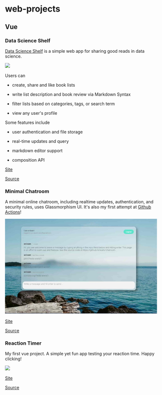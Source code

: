 # web-projects

## Vue

### Data Science Shelf

[Data Science Shelf](https://dsbook-list.web.app/) is a simple web app for sharing good reads in data science. 


<img src = 'https://qiushi.rbind.io/project/data-science-shelf/featured_hu2a2fd19ce2d1a85f104e7db3c03d0017_196571_720x0_resize_q90_lanczos.jpg'/>

Users can 

- create, share and like book lists

- write list description and book review via Markdown Syntax

- filter lists based on categories, tags, or search term 

- view any user's profile 


Some features include 

- user authentication and file storage

- real-time updates and query

- markdown editor support 

- composition API 

[Site](https://dsbook-list.web.app/)

[Source](https://github.com/enixam/data-science-shelf)

### Minimal Chatroom

A minimal online chatroom, including realtime updates, authentication, and security rules, uses Glassmorphism UI. It's also my first attempt at [Github Actions](https://github.com/enixam/chatroom/actions?query=workflow%3A%22Deploy+with+Firebase%22)!  


<a href = "https://minimal-chatroom.web.app/">
  <img src="./images/chatroom.jpg">
</a>

[Site](https://minimal-chatroom.web.app)

[Source](https://github.com/enixam/chatroom)

### Reaction Timer

My first vue project. A simple yet fun app testing your reaction time. Happy clicking!

<a href = "https://test-your-reaction.web.app/">
  <img src="https://qiushi.rbind.io/project/reaction-timer/featured_hub15b733d044dbeffe3060a11a359ffc0_46776_720x0_resize_q90_lanczos.jpg">
</a>


[Site](https://test-your-reaction.web.app)

[Source](https://github.com/enixam/reation-timer)
